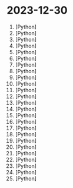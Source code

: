 # 2023-12-30

1. [](https://github.comundefined "A community-supported supercharged version of paperless: scan, index and archive all your physical documents") [Python]
2. [](https://github.comundefined "ChatGLM3 series: Open Bilingual Chat LLMs | 开源双语对话语言模型") [Python]
3. [](https://github.comundefined "We write your reusable computer vision tools. 💜") [Python]
4. [](https://github.comundefined "LightLLM is a Python-based LLM (Large Language Model) inference and serving framework, notable for its lightweight design, easy scalability, and high-speed performance.") [Python]
5. [](https://github.comundefined "Ruta de estudio basada en ejercicios de código semanales en 2024 de la comunidad MoureDev para aprender y practicar lógica usando cualquier lenguaje de programación.") [Python]
6. [](https://github.comundefined "OpenAI's Code Interpreter in your terminal, running locally") [Python]
7. [](https://github.comundefined "A generalized information-seeking agent system with Large Language Models (LLMs).") [Python]
8. [](https://github.comundefined "Machine Learning Engineering Online Book") [Python]
9. [](https://github.comundefined "the only cheat sheet you need") [Python]
10. [](https://github.comundefined "Flexible and powerful data analysis / manipulation library for Python, providing labeled data structures similar to R data.frame objects, statistical functions, and much more") [Python]
11. [](https://github.comundefined "") [Python]
12. [](https://github.comundefined "") [Python]
13. [](https://github.comundefined "GUI-focused roop") [Python]
14. [](https://github.comundefined "魔搭大模型训练推理工具箱，支持LLaMA、千问、ChatGLM、BaiChuan等多种模型及LoRA等多种训练方式(The LLM training/inference framework of ModelScope community, Support various models like LLaMA, Qwen, ChatGLM, Baichuan and others, and training methods like LoRA, ResTuning, NEFTune, etc.)") [Python]
15. [](https://github.comundefined "Nuclei Templates Collection") [Python]
16. [](https://github.comundefined "A Fundamental End-to-End Speech Recognition Toolkit and Open Source SOTA Pretrained Models.") [Python]
17. [](https://github.comundefined "PandasAI is the Python library that integrates Gen AI into pandas, making data analysis conversational") [Python]
18. [](https://github.comundefined "Easy to use phishing tool with 77 website templates. Author is not responsible for any misuse.") [Python]
19. [](https://github.comundefined "A framework to enable multimodal models to operate a computer.") [Python]
20. [](https://github.comundefined "stock股票.获取股票数据,计算股票指标,识别股票形态,内置选股策略,股票验证回测,股票自动交易,支持PC及移动设备。") [Python]
21. [](https://github.comundefined "Build Production-Grade AI Applications") [Python]
22. [](https://github.comundefined "NVR with realtime local object detection for IP cameras") [Python]
23. [](https://github.comundefined "") [Python]
24. [](https://github.comundefined "Focus on prompting and generating") [Python]
25. [](https://github.comundefined "openpilot is an open source driver assistance system. openpilot performs the functions of Automated Lane Centering and Adaptive Cruise Control for 250+ supported car makes and models.") [Python]
